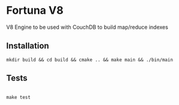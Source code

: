 # Fortuna V8

V8 Engine to be used with CouchDB to build map/reduce indexes

## Installation

```
mkdir build && cd build && cmake .. && make main && ./bin/main
```

## Tests

```

make test

```